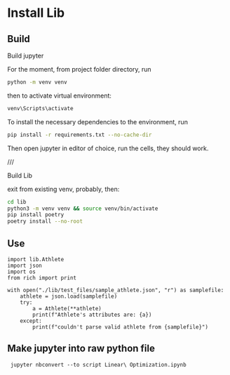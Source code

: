 # Install Lib

## Build

Build jupyter

For the moment, from project folder directory, run
``` sh
python -m venv venv
```
then to activate virtual environment:
``` sh
venv\Scripts\activate
```
To install the necessary dependencies to the environment, run
``` sh
pip install -r requirements.txt --no-cache-dir
```
Then open jupyter in editor of choice, run the cells, they should work.

///

Build Lib

exit from existing venv, probably, then:
``` sh
cd lib
python3 -m venv venv && source venv/bin/activate
pip install poetry
poetry install --no-root
```

## Use

``` python3
import lib.Athlete
import json
import os 
from rich import print

with open("./lib/test_files/sample_athlete.json", "r") as samplefile:
    athlete = json.load(samplefile)
    try:
        a = Athlete(**athlete)
        print(f"Athlete's attributes are: {a})
    except:
        print(f"couldn't parse valid athlete from {samplefile}")
```

## Make jupyter into raw python file

` jupyter nbconvert --to script Linear\ Optimization.ipynb`
